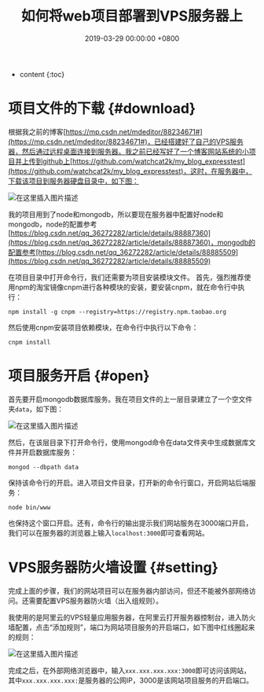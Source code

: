 ﻿---
layout: post
title:  如何将web项目部署到VPS服务器上
date:   2019-03-29 00:00:00 +0800
categories: Server-服务器相关
---

* content
{:toc}





# 项目文件的下载  {#download}
根据我之前的博客[https://mp.csdn.net/mdeditor/88234671#](https://mp.csdn.net/mdeditor/88234671#)，已经搭建好了自己的VPS服务器，然后通过远程桌面连接到服务器。我之前已经写好了一个博客网站系统的小项目并上传到github上[https://github.com/watchcat2k/my_blog_expresstest](https://github.com/watchcat2k/my_blog_expresstest)，这时，在服务器中，下载该项目到服务器硬盘目录中，如下图：

![在这里插入图片描述](https://raw.githubusercontent.com/watchcat2k/watchcat2k.github.io/master/styles/images/blogImage/2019-03/2019-03-29-8.png)

我的项目用到了node和mongodb，所以要现在服务器中配置好node和mongodb，node的配置参考[https://blog.csdn.net/qq_36272282/article/details/88887360](https://blog.csdn.net/qq_36272282/article/details/88887360)，mongodb的配置参考[https://blog.csdn.net/qq_36272282/article/details/88885509](https://blog.csdn.net/qq_36272282/article/details/88885509)

在项目目录中打开命令行，我们还需要为项目安装模块文件。
首先，强烈推荐使用npm的淘宝镜像cnpm进行各种模块的安装，要安装cnpm，就在命令行中执行：
```
npm install -g cnpm --registry=https://registry.npm.taobao.org
```

然后使用cnpm安装项目依赖模块，在命令行中执行以下命令：
```
cnpm install
```

# 项目服务开启  {#open}
首先要开启mongodb数据库服务。我在项目文件的上一层目录建立了一个空文件夹`data`，如下图：

![在这里插入图片描述](https://raw.githubusercontent.com/watchcat2k/watchcat2k.github.io/master/styles/images/blogImage/2019-03/2019-03-29-9.png)

然后，在该层目录下打开命令行，使用mongod命令在data文件夹中生成数据库文件并开启数据库服务：
```
mongod --dbpath data 
```
保持该命令行的开启。进入项目文件目录，打开新的命令行窗口，开启网站后端服务：
```
node bin/www
```
也保持这个窗口开启。还有，命令行的输出提示我们网站服务在3000端口开启，我们可以在服务器的浏览器上输入`localhost:3000`即可查看网站。

# VPS服务器防火墙设置  {#setting}
完成上面的步骤，我们的网站项目可以在服务器内部访问，但还不能被外部网络访问。还需要配置VPS服务器防火墙（出入组规则）。

我使用的是阿里云的VPS轻量应用服务器，在阿里云打开服务器控制台，进入防火墙配置，点击“添加规则”，端口为网站项目服务的开启端口，如下图中红线圈起来的规则：

![在这里插入图片描述](https://raw.githubusercontent.com/watchcat2k/watchcat2k.github.io/master/styles/images/blogImage/2019-03/2019-03-29-10.png)

完成之后，在外部网络浏览器中，输入`xxx.xxx.xxx.xxx:3000`即可访问该网站，其中`xxx.xxx.xxx.xxx:`是服务器的公网IP，3000是该网站项目服务的开启端口。

